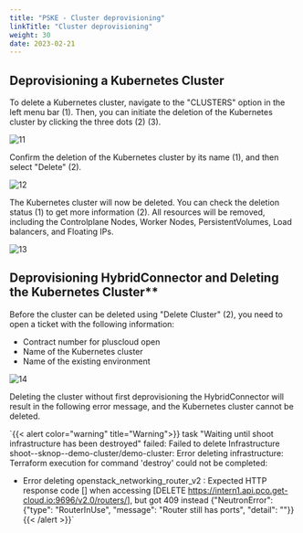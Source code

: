 ```yaml
---
title: "PSKE - Cluster deprovisioning"
linkTitle: "Cluster deprovisioning"
weight: 30
date: 2023-02-21
---
```


## Deprovisioning a Kubernetes Cluster

To delete a Kubernetes cluster, navigate to the "CLUSTERS" option in the left menu bar (1). Then, you can initiate the deletion of the Kubernetes cluster by clicking the three dots (2) (3).

![11](/images/content/02-pske/10-clusterinteraction/cluster-deprovisioning/11.png)

Confirm the deletion of the Kubernetes cluster by its name (1), and then select "Delete" (2).

![12](/images/content/02-pske/10-clusterinteraction/cluster-deprovisioning/12.png)

The Kubernetes cluster will now be deleted. You can check the deletion status (1) to get more information (2). All resources will be removed, including the Controlplane Nodes, Worker Nodes, PersistentVolumes, Load balancers, and Floating IPs.

![13](/images/content/02-pske/10-clusterinteraction/cluster-deprovisioning/13.png)

## Deprovisioning HybridConnector and Deleting the Kubernetes Cluster**

Before the cluster can be deleted using "Delete Cluster" (2), you need to open a ticket with the following information:

- Contract number for pluscloud open
- Name of the Kubernetes cluster
- Name of the existing environment

![14](/images/content/02-pske/10-clusterinteraction/cluster-deprovisioning/14.png)

Deleting the cluster without first deprovisioning the HybridConnector will result in the following error message, and the Kubernetes cluster cannot be deleted.

`{{< alert color="warning" title="Warning">}}
task "Waiting until shoot infrastructure has been destroyed" failed: Failed to delete Infrastructure shoot--sknop--demo-cluster/demo-cluster: Error deleting infrastructure: Terraform execution for command 'destroy' could not be completed:

- Error deleting openstack_networking_router_v2 <omitted>: Expected HTTP response code [] when accessing [DELETE https://intern1.api.pco.get-cloud.io:9696/v2.0/routers/<omitted>], but got 409 instead
{"NeutronError": {"type": "RouterInUse", "message": "Router <omitted> still has ports", "detail": ""}}
{{< /alert >}}`